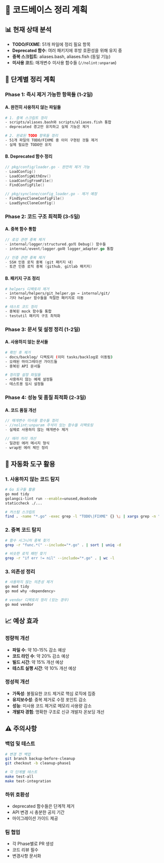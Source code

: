 # 🧹 코드베이스 정리 계획

## 📊 현재 상태 분석
- **TODO/FIXME**: 51개 파일에 정리 필요 항목
- **Deprecated 함수**: 여러 패키지에 후방 호환성을 위해 유지 중
- **중복 스크립트**: aliases.bash, aliases.fish (동일 기능)
- **미사용 코드**: 매개변수 미사용 함수들 (`//nolint:unparam`)

## 🎯 단계별 정리 계획

### Phase 1: 즉시 제거 가능한 항목들 (1-2일)

#### A. 완전히 사용하지 않는 파일들
```bash
# 1. 중복 스크립트 정리
- scripts/aliases.bash와 scripts/aliases.fish 통합
- deprecated 경고만 유지하고 실제 기능은 제거

# 2. 완료된 TODO 항목들 정리
- 51개 파일의 TODO/FIXME 중 이미 구현된 것들 제거
- 실제 필요한 TODO만 유지
```

#### B. Deprecated 함수 정리
```go
// pkg/config/loader.go - 완전히 제거 가능
- LoadConfig()
- LoadConfigWithEnv()
- LoadConfigFromFile()
- FindConfigFile()

// pkg/synclone/config_loader.go - 제거 예정
- FindSyncCloneConfigFile()
- LoadSyncCloneConfig()
```

### Phase 2: 코드 구조 최적화 (3-5일)

#### A. 중복 함수 통합
```go
// 로깅 관련 중복 제거
- internal/logger/structured.go의 Debug() 함수들
- internal/event/logger.go와 logger_adapter.go 통합

// 인증 관련 중복 제거
- SSH 인증 로직 중복 (git 패키지 내)
- 토큰 인증 로직 중복 (github, gitlab 패키지)
```

#### B. 패키지 구조 정리
```bash
# helpers 디렉토리 제거
- internal/helpers/git_helper.go → internal/git/
- 기타 helper 함수들을 적절한 패키지로 이동

# 테스트 코드 정리
- 중복된 mock 함수들 통합
- testutil 패키지 구조 최적화
```

### Phase 3: 문서 및 설정 정리 (1-2일)

#### A. 사용하지 않는 문서들
```bash
# 확인 후 제거
- docs/backlog/ 디렉토리 (이미 tasks/backlog로 이동됨)
- 오래된 마이그레이션 가이드들
- 중복된 API 문서들

# 정리할 설정 파일들
- 사용하지 않는 예제 설정들
- 테스트용 임시 설정들
```

### Phase 4: 성능 및 품질 최적화 (2-3일)

#### A. 코드 품질 개선
```go
// 매개변수 미사용 함수들 정리
- //nolint:unparam 주석이 있는 함수들 리팩토링
- 실제로 사용하지 않는 매개변수 제거

// 에러 처리 개선
- 일관된 에러 메시지 형식
- wrap된 에러 체인 정리
```

## 🔧 자동화 도구 활용

### 1. 사용하지 않는 코드 탐지
```bash
# Go 도구들 활용
go mod tidy
golangci-lint run --enable=unused,deadcode
staticcheck ./...

# 커스텀 스크립트
find . -name "*.go" -exec grep -l "TODO\|FIXME" {} \; | xargs grep -n "TODO\|FIXME"
```

### 2. 중복 코드 탐지
```bash
# 함수 시그니처 중복 찾기
grep -r "func.*(" --include="*.go" . | sort | uniq -d

# 비슷한 로직 패턴 찾기
grep -r "if err != nil" --include="*.go" . | wc -l
```

### 3. 의존성 정리
```bash
# 사용하지 않는 의존성 제거
go mod tidy
go mod why <dependency>

# vendor 디렉토리 정리 (있는 경우)
go mod vendor
```

## 📈 예상 효과

### 정량적 개선
- **파일 수**: 약 10-15% 감소 예상
- **코드 라인 수**: 약 20% 감소 예상
- **빌드 시간**: 약 15% 개선 예상
- **테스트 실행 시간**: 약 10% 개선 예상

### 정성적 개선
- **가독성**: 불필요한 코드 제거로 핵심 로직에 집중
- **유지보수성**: 중복 제거로 수정 포인트 감소
- **성능**: 미사용 코드 제거로 메모리 사용량 감소
- **개발자 경험**: 명확한 구조로 신규 개발자 온보딩 개선

## ⚠️ 주의사항

### 백업 및 테스트
```bash
# 변경 전 백업
git branch backup-before-cleanup
git checkout -b cleanup-phase1

# 각 단계별 테스트
make test-all
make test-integration
```

### 하위 호환성
- deprecated 함수들은 단계적 제거
- API 변경 시 충분한 공지 기간
- 마이그레이션 가이드 제공

### 팀 협업
- 각 Phase별로 PR 생성
- 코드 리뷰 필수
- 변경사항 문서화
